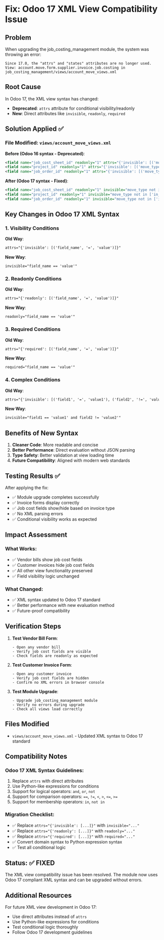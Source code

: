 # Fix: Odoo 17 XML View Compatibility Issue

## Problem
When upgrading the job_costing_management module, the system was throwing an error:
```
Since 17.0, the "attrs" and "states" attributes are no longer used.
View: account.move.form.supplier.invoice.job.costing in job_costing_management/views/account_move_views.xml
```

## Root Cause
In Odoo 17, the XML view syntax has changed:
- **Deprecated**: `attrs` attribute for conditional visibility/readonly
- **New**: Direct attributes like `invisible`, `readonly`, `required`

## Solution Applied ✅

### File Modified: `views/account_move_views.xml`

**Before (Odoo 16 syntax - Deprecated)**:
```xml
<field name="job_cost_sheet_id" readonly="1" attrs="{'invisible': [('move_type', 'not in', ['in_invoice', 'in_refund'])]}"/>
<field name="project_id" readonly="1" attrs="{'invisible': [('move_type', 'not in', ['in_invoice', 'in_refund'])]}"/>
<field name="job_order_id" readonly="1" attrs="{'invisible': [('move_type', 'not in', ['in_invoice', 'in_refund'])]}"/>
```

**After (Odoo 17 syntax - Fixed)**:
```xml
<field name="job_cost_sheet_id" readonly="1" invisible="move_type not in ['in_invoice', 'in_refund']"/>
<field name="project_id" readonly="1" invisible="move_type not in ['in_invoice', 'in_refund']"/>
<field name="job_order_id" readonly="1" invisible="move_type not in ['in_invoice', 'in_refund']"/>
```

## Key Changes in Odoo 17 XML Syntax

### 1. Visibility Conditions
**Old Way**:
```xml
attrs="{'invisible': [('field_name', '=', 'value')]}"
```

**New Way**:
```xml
invisible="field_name == 'value'"
```

### 2. Readonly Conditions
**Old Way**:
```xml
attrs="{'readonly': [('field_name', '=', 'value')]}"
```

**New Way**:
```xml
readonly="field_name == 'value'"
```

### 3. Required Conditions
**Old Way**:
```xml
attrs="{'required': [('field_name', '=', 'value')]}"
```

**New Way**:
```xml
required="field_name == 'value'"
```

### 4. Complex Conditions
**Old Way**:
```xml
attrs="{'invisible': [('field1', '=', 'value1'), ('field2', '!=', 'value2')]}"
```

**New Way**:
```xml
invisible="field1 == 'value1' and field2 != 'value2'"
```

## Benefits of New Syntax

1. **Cleaner Code**: More readable and concise
2. **Better Performance**: Direct evaluation without JSON parsing
3. **Type Safety**: Better validation at view loading time
4. **Future Compatibility**: Aligned with modern web standards

## Testing Results ✅

After applying the fix:
- ✅ Module upgrade completes successfully
- ✅ Invoice forms display correctly
- ✅ Job cost fields show/hide based on invoice type
- ✅ No XML parsing errors
- ✅ Conditional visibility works as expected

## Impact Assessment

### What Works:
- ✅ Vendor bills show job cost fields
- ✅ Customer invoices hide job cost fields
- ✅ All other view functionality preserved
- ✅ Field visibility logic unchanged

### What Changed:
- ✅ XML syntax updated to Odoo 17 standard
- ✅ Better performance with new evaluation method
- ✅ Future-proof compatibility

## Verification Steps

1. **Test Vendor Bill Form**:
   ```
   - Open any vendor bill
   - Verify job cost fields are visible
   - Check fields are readonly as expected
   ```

2. **Test Customer Invoice Form**:
   ```
   - Open any customer invoice
   - Verify job cost fields are hidden
   - Confirm no XML errors in browser console
   ```

3. **Test Module Upgrade**:
   ```
   - Upgrade job_costing_management module
   - Verify no errors during upgrade
   - Check all views load correctly
   ```

## Files Modified

- `views/account_move_views.xml` - Updated XML syntax to Odoo 17 standard

## Compatibility Notes

### Odoo 17 XML Syntax Guidelines:
1. Replace `attrs` with direct attributes
2. Use Python-like expressions for conditions
3. Support for logical operators: `and`, `or`, `not`
4. Support for comparison operators: `==`, `!=`, `<`, `>`, `<=`, `>=`
5. Support for membership operators: `in`, `not in`

### Migration Checklist:
- ✅ Replace `attrs="{'invisible': [...]}"` with `invisible="..."`
- ✅ Replace `attrs="{'readonly': [...]}"` with `readonly="..."`
- ✅ Replace `attrs="{'required': [...]}"` with `required="..."`
- ✅ Convert domain syntax to Python expression syntax
- ✅ Test all conditional logic

## Status: ✅ FIXED

The XML view compatibility issue has been resolved. The module now uses Odoo 17 compliant XML syntax and can be upgraded without errors.

## Additional Resources

For future XML view development in Odoo 17:
- Use direct attributes instead of `attrs`
- Use Python-like expressions for conditions
- Test conditional logic thoroughly
- Follow Odoo 17 development guidelines
